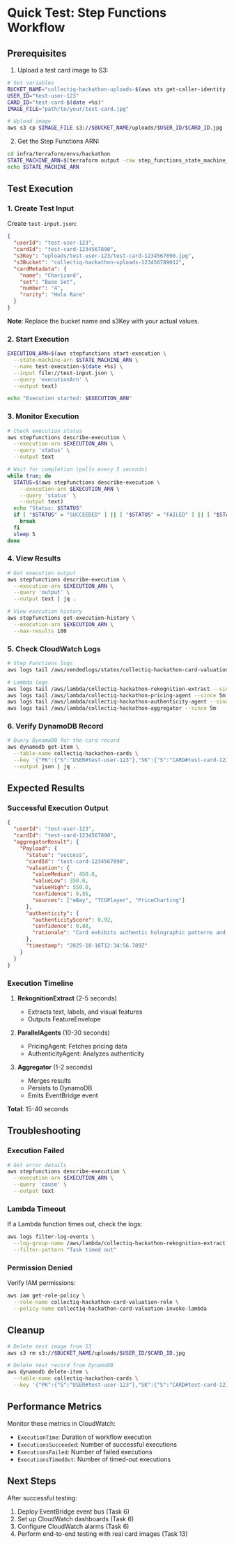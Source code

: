 # Quick Test: Step Functions Workflow

## Prerequisites

1. Upload a test card image to S3:

```bash
# Set variables
BUCKET_NAME="collectiq-hackathon-uploads-$(aws sts get-caller-identity --query Account --output text)"
USER_ID="test-user-123"
CARD_ID="test-card-$(date +%s)"
IMAGE_FILE="path/to/your/test-card.jpg"

# Upload image
aws s3 cp $IMAGE_FILE s3://$BUCKET_NAME/uploads/$USER_ID/$CARD_ID.jpg
```

2. Get the Step Functions ARN:

```bash
cd infra/terraform/envs/hackathon
STATE_MACHINE_ARN=$(terraform output -raw step_functions_state_machine_arn)
echo $STATE_MACHINE_ARN
```

## Test Execution

### 1. Create Test Input

Create `test-input.json`:

```json
{
  "userId": "test-user-123",
  "cardId": "test-card-1234567890",
  "s3Key": "uploads/test-user-123/test-card-1234567890.jpg",
  "s3Bucket": "collectiq-hackathon-uploads-123456789012",
  "cardMetadata": {
    "name": "Charizard",
    "set": "Base Set",
    "number": "4",
    "rarity": "Holo Rare"
  }
}
```

**Note**: Replace the bucket name and s3Key with your actual values.

### 2. Start Execution

```bash
EXECUTION_ARN=$(aws stepfunctions start-execution \
  --state-machine-arn $STATE_MACHINE_ARN \
  --name test-execution-$(date +%s) \
  --input file://test-input.json \
  --query 'executionArn' \
  --output text)

echo "Execution started: $EXECUTION_ARN"
```

### 3. Monitor Execution

```bash
# Check execution status
aws stepfunctions describe-execution \
  --execution-arn $EXECUTION_ARN \
  --query 'status' \
  --output text

# Wait for completion (polls every 5 seconds)
while true; do
  STATUS=$(aws stepfunctions describe-execution \
    --execution-arn $EXECUTION_ARN \
    --query 'status' \
    --output text)
  echo "Status: $STATUS"
  if [ "$STATUS" = "SUCCEEDED" ] || [ "$STATUS" = "FAILED" ] || [ "$STATUS" = "TIMED_OUT" ] || [ "$STATUS" = "ABORTED" ]; then
    break
  fi
  sleep 5
done
```

### 4. View Results

```bash
# Get execution output
aws stepfunctions describe-execution \
  --execution-arn $EXECUTION_ARN \
  --query 'output' \
  --output text | jq .

# View execution history
aws stepfunctions get-execution-history \
  --execution-arn $EXECUTION_ARN \
  --max-results 100
```

### 5. Check CloudWatch Logs

```bash
# Step Functions logs
aws logs tail /aws/vendedlogs/states/collectiq-hackathon-card-valuation --follow

# Lambda logs
aws logs tail /aws/lambda/collectiq-hackathon-rekognition-extract --since 5m
aws logs tail /aws/lambda/collectiq-hackathon-pricing-agent --since 5m
aws logs tail /aws/lambda/collectiq-hackathon-authenticity-agent --since 5m
aws logs tail /aws/lambda/collectiq-hackathon-aggregator --since 5m
```

### 6. Verify DynamoDB Record

```bash
# Query DynamoDB for the card record
aws dynamodb get-item \
  --table-name collectiq-hackathon-cards \
  --key '{"PK":{"S":"USER#test-user-123"},"SK":{"S":"CARD#test-card-1234567890"}}' \
  --output json | jq .
```

## Expected Results

### Successful Execution Output

```json
{
  "userId": "test-user-123",
  "cardId": "test-card-1234567890",
  "aggregatorResult": {
    "Payload": {
      "status": "success",
      "cardId": "test-card-1234567890",
      "valuation": {
        "valueMedian": 450.0,
        "valueLow": 350.0,
        "valueHigh": 550.0,
        "confidence": 0.85,
        "sources": ["eBay", "TCGPlayer", "PriceCharting"]
      },
      "authenticity": {
        "authenticityScore": 0.92,
        "confidence": 0.88,
        "rationale": "Card exhibits authentic holographic patterns and correct font metrics"
      },
      "timestamp": "2025-10-16T12:34:56.789Z"
    }
  }
}
```

### Execution Timeline

1. **RekognitionExtract** (2-5 seconds)
   - Extracts text, labels, and visual features
   - Outputs FeatureEnvelope

2. **ParallelAgents** (10-30 seconds)
   - PricingAgent: Fetches pricing data
   - AuthenticityAgent: Analyzes authenticity

3. **Aggregator** (1-2 seconds)
   - Merges results
   - Persists to DynamoDB
   - Emits EventBridge event

**Total**: 15-40 seconds

## Troubleshooting

### Execution Failed

```bash
# Get error details
aws stepfunctions describe-execution \
  --execution-arn $EXECUTION_ARN \
  --query 'cause' \
  --output text
```

### Lambda Timeout

If a Lambda function times out, check the logs:

```bash
aws logs filter-log-events \
  --log-group-name /aws/lambda/collectiq-hackathon-rekognition-extract \
  --filter-pattern "Task timed out"
```

### Permission Denied

Verify IAM permissions:

```bash
aws iam get-role-policy \
  --role-name collectiq-hackathon-card-valuation-role \
  --policy-name collectiq-hackathon-card-valuation-invoke-lambda
```

## Cleanup

```bash
# Delete test image from S3
aws s3 rm s3://$BUCKET_NAME/uploads/$USER_ID/$CARD_ID.jpg

# Delete test record from DynamoDB
aws dynamodb delete-item \
  --table-name collectiq-hackathon-cards \
  --key '{"PK":{"S":"USER#test-user-123"},"SK":{"S":"CARD#test-card-1234567890"}}'
```

## Performance Metrics

Monitor these metrics in CloudWatch:

- `ExecutionTime`: Duration of workflow execution
- `ExecutionsSucceeded`: Number of successful executions
- `ExecutionsFailed`: Number of failed executions
- `ExecutionsTimedOut`: Number of timed-out executions

## Next Steps

After successful testing:

1. Deploy EventBridge event bus (Task 6)
2. Set up CloudWatch dashboards (Task 6)
3. Configure CloudWatch alarms (Task 6)
4. Perform end-to-end testing with real card images (Task 13)

